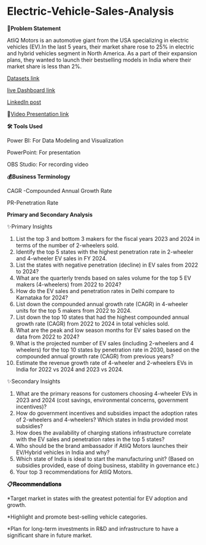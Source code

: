 # Electric-Vehicle-Sales-Analysis
**📝Problem Statement**
  
  AtliQ Motors is an automotive giant from the USA specializing in electric vehicles (EV).In the last 5 years, their market share rose to 25% in electric and hybrid vehicles segment in North America. As a part of their expansion plans, they wanted to launch their bestselling models in India where their market share is less than 2%.

[Datasets link](https://codebasics.io/challenge/codebasics-resume-project-challenge)

[live Dashboard link](https://app.powerbi.com/view?r=eyJrIjoiNDMxYWRiYjktZTljZi00MGRlLWFiZTEtMjM2MDc3N2NmMzcyIiwidCI6ImM2ZTU0OWIzLTVmNDUtNDAzMi1hYWU5LWQ0MjQ0ZGM1YjJjNCJ9&pageName=b1a74083ede1dad7a60d)

[LinkedIn post](https://www.linkedin.com/posts/mounika-vemula9423_%3F%3F%3F%3F%3F%3F%3F%3F-%3F%3F%3F%3F%3F%3F%3F-%3F%3F%3F%3F%3F-activity-7231238639509286912-26Iy?utm_source=share&utm_medium=member_desktop)

🎥[Video Presentation link](https://lnkd.in/g9VXHrVi)

**🛠 Tools Used**

Power BI: For Data Modeling and Visualization

PowerPoint: For presentation

OBS Studio: For recording video

**💰Business Terminology**

CAGR -Compounded Annual Growth Rate

PR-Penetration Rate

**Primary and Secondary Analysis**

✨Primary Insights
  1. List the top 3 and bottom 3 makers for the fiscal years 2023 and 2024 in terms of the number of 2-wheelers sold. 
  2. Identify the top 5 states with the highest penetration rate in 2-wheeler and 4-wheeler EV sales in FY 2024. 
  3. List the states with negative penetration (decline) in EV sales from 2022 to 2024? 
  4. What are the quarterly trends based on sales volume for the top 5 EV makers (4-wheelers) from 2022 to 2024? 
  5. How do the EV sales and penetration rates in Delhi compare to Karnataka for 2024? 
  6. List down the compounded annual growth rate (CAGR) in 4-wheeler units for the top 5 makers from 2022 to 2024. 
  7. List down the top 10 states that had the highest compounded annual growth rate (CAGR) from 2022 to 2024 in total vehicles sold. 
  8. What are the peak and low season months for EV sales based on the data from 2022 to 2024? 
  9. What is the projected number of EV sales (including 2-wheelers and 4 wheelers) for the top 10 states by penetration rate in 2030, based   on the compounded annual growth rate (CAGR) from previous years? 
  10. Estimate the revenue growth rate of 4-wheeler and 2-wheelers EVs in India for 2022 vs 2024 and 2023 vs 2024.

✨Secondary Insights
  1. What are the primary reasons for customers choosing 4-wheeler EVs in 2023 and 2024 (cost savings, environmental concerns, government incentives)? 
  2. How do government incentives and subsidies impact the adoption rates of 2-wheelers and 4-wheelers? Which states in India provided most subsidies? 
  3. How does the availability of charging stations infrastructure correlate with the EV sales and penetration rates in the top 5 states? 
  4. Who should be the brand ambassador if AtliQ Motors launches their EV/Hybrid vehicles in India and why? 
  5. Which state of India is ideal to start the manufacturing unit? (Based on subsidies provided, ease of doing business, stability in governance etc.) 
  6. Your top 3 recommendations for AtliQ Motors.

**📋𝐑𝐞𝐜𝐨𝐦𝐦𝐞𝐧𝐝𝐚𝐭𝐢𝐨𝐧𝐬**


*Target market in  states with the greatest potential for EV adoption and growth.

*Highlight and promote best-selling vehicle categories.

*Plan for long-term investments in R&D and infrastructure to have a significant share in future market.
